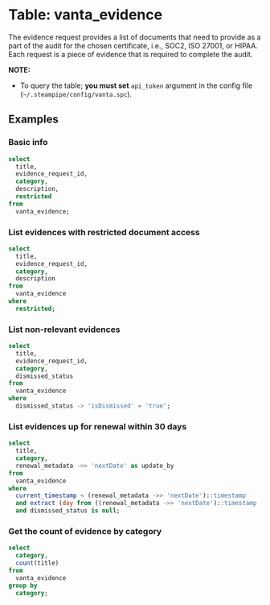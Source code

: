 # Table: vanta_evidence

The evidence request provides a list of documents that need to provide as a part of the audit for the chosen certificate, i.e., SOC2, ISO 27001, or HIPAA. Each request is a piece of evidence that is required to complete the audit.

**NOTE:**

- To query the table; **you must set** `api_token` argument in the config file (`~/.steampipe/config/vanta.spc`).

## Examples

### Basic info

```sql
select
  title,
  evidence_request_id,
  category,
  description,
  restricted
from
  vanta_evidence;
```

### List evidences with restricted document access

```sql
select
  title,
  evidence_request_id,
  category,
  description
from
  vanta_evidence
where
  restricted;
```

### List non-relevant evidences

```sql
select
  title,
  evidence_request_id,
  category,
  dismissed_status
from
  vanta_evidence
where
  dismissed_status -> 'isDismissed' = 'true';
```

### List evidences up for renewal within 30 days

```sql
select
  title,
  category,
  renewal_metadata ->> 'nextDate' as update_by
from
  vanta_evidence
where
  current_timestamp < (renewal_metadata ->> 'nextDate')::timestamp
  and extract (day from ((renewal_metadata ->> 'nextDate')::timestamp - current_timestamp)) < 30
  and dismissed_status is null;
```

### Get the count of evidence by category

```sql
select
  category,
  count(title)
from
  vanta_evidence
group by
  category;
```

